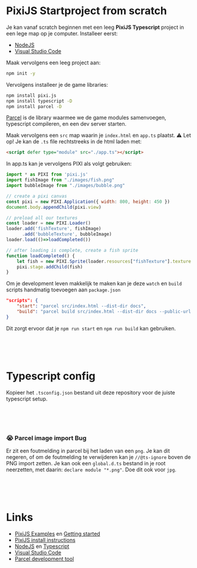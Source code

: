 # PixiJS Startproject from scratch

Je kan vanaf scratch beginnen met een leeg **PixiJS Typescript** project in een lege map op je computer. Installeer eerst:

- [NodeJS](https://nodejs.org/en/)
- [Visual Studio Code](https://code.visualstudio.com)

Maak vervolgens een leeg project aan:

```bash
npm init -y
```

Vervolgens installeer je de game libraries:

```bash
npm install pixi.js
npm install typescript -D
npm install parcel -D
```
[Parcel](https://parceljs.org) is de library waarmee we de game modules samenvoegen, typescript compileren, en een dev server starten.

Maak vervolgens een `src` map waarin je `index.html` en `app.ts` plaatst. ⚠️ Let op! Je kan de `.ts` file rechtstreeks in de html laden met:
```html
<script defer type="module" src="./app.ts"></script>
```

In app.ts kan je vervolgens PIXI als volgt gebruiken:

```javascript
import * as PIXI from 'pixi.js'
import fishImage from "./images/fish.png"
import bubbleImage from "./images/bubble.png"

// create a pixi canvas
const pixi = new PIXI.Application({ width: 800, height: 450 })
document.body.appendChild(pixi.view)

// preload all our textures
const loader = new PIXI.Loader()
loader.add('fishTexture', fishImage)
      .add('bubbleTexture', bubbleImage)
loader.load(()=>loadCompleted())

// after loading is complete, create a fish sprite
function loadCompleted() {
    let fish = new PIXI.Sprite(loader.resources["fishTexture"].texture!)
    pixi.stage.addChild(fish)
}
```

Om je development leven makkelijk te maken kan je deze `watch` en `build` scripts handmatig toevoegen aan `package.json`

```json
"scripts": {
    "start": "parcel src/index.html --dist-dir docs",
    "build": "parcel build src/index.html --dist-dir docs --public-url ./"
}
```
Dit zorgt ervoor dat je `npm run start` en `npm run build` kan gebruiken.

<br>
<br>
<br>

# Typescript config

Kopieer het `.tsconfig.json` bestand uit deze repository voor de juiste typescript setup.

<br>
<br>
<br>

### 😭 Parcel image import Bug

Er zit een foutmelding in parcel bij het laden van een `png`. Je kan dit negeren, of om de foutmelding te verwijderen kan je `//@ts-ignore` boven de PNG import zetten. Je kan ook een `global.d.ts` bestand in je root neerzetten, met daarin: `declare module "*.png"`. Doe dit ook voor `jpg`.



<br>
<br>
<br>

# Links

- [PixiJS Examples](https://pixijs.io/examples/) en [Getting started](https://pixijs.io/guides/basics/getting-started.html)
- [PixiJS install instructions](https://github.com/pixijs/pixijs)
- [NodeJS](https://nodejs.org/en/) en [Typescript](https://www.typescriptlang.org)
- [Visual Studio Code](https://code.visualstudio.com)
- [Parcel development tool](https://parceljs.org)
